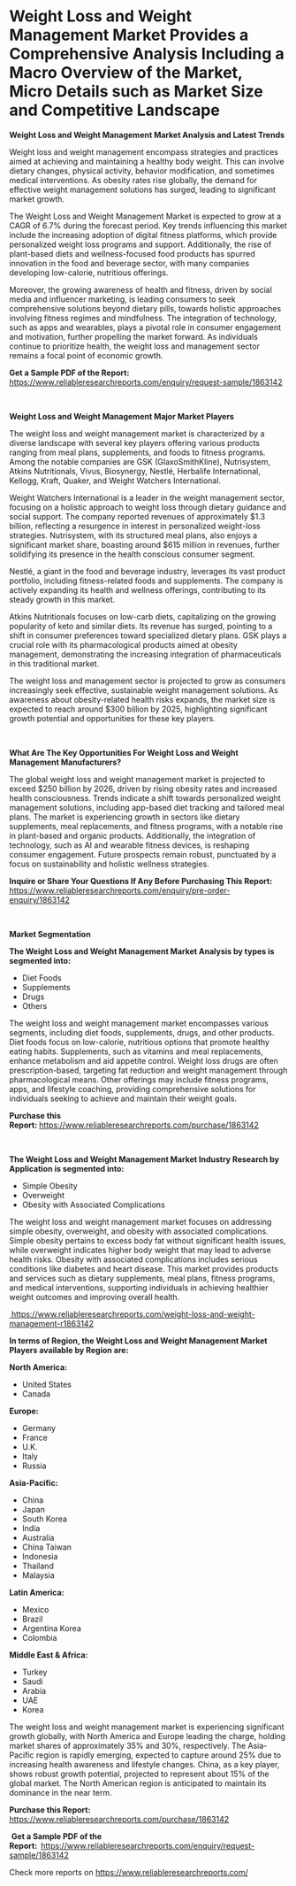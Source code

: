 <p><h1>Weight Loss and Weight Management Market Provides a Comprehensive Analysis Including a Macro Overview of the Market, Micro Details such as Market Size and Competitive Landscape</h1></p><p><strong>Weight Loss and Weight Management Market Analysis and Latest Trends</strong></p>
<p><p>Weight loss and weight management encompass strategies and practices aimed at achieving and maintaining a healthy body weight. This can involve dietary changes, physical activity, behavior modification, and sometimes medical interventions. As obesity rates rise globally, the demand for effective weight management solutions has surged, leading to significant market growth.</p><p>The Weight Loss and Weight Management Market is expected to grow at a CAGR of 6.7% during the forecast period. Key trends influencing this market include the increasing adoption of digital fitness platforms, which provide personalized weight loss programs and support. Additionally, the rise of plant-based diets and wellness-focused food products has spurred innovation in the food and beverage sector, with many companies developing low-calorie, nutritious offerings.</p><p>Moreover, the growing awareness of health and fitness, driven by social media and influencer marketing, is leading consumers to seek comprehensive solutions beyond dietary pills, towards holistic approaches involving fitness regimes and mindfulness. The integration of technology, such as apps and wearables, plays a pivotal role in consumer engagement and motivation, further propelling the market forward. As individuals continue to prioritize health, the weight loss and management sector remains a focal point of economic growth.</p></p>
<p><strong>Get a Sample PDF of the Report:&nbsp;</strong> <a href="https://www.reliableresearchreports.com/enquiry/request-sample/1863142?utm_campaign=2529&utm_medium=2&utm_source=Github&utm_content=ia&utm_term=03032025&utm_id=weight-loss-and-weight-management">https://www.reliableresearchreports.com/enquiry/request-sample/1863142</a></p>
<p>&nbsp;</p>
<p><strong>Weight Loss and Weight Management Major Market Players</strong></p>
<p><p>The weight loss and weight management market is characterized by a diverse landscape with several key players offering various products ranging from meal plans, supplements, and foods to fitness programs. Among the notable companies are GSK (GlaxoSmithKline), Nutrisystem, Atkins Nutritionals, Vivus, Biosynergy, Nestlé, Herbalife International, Kellogg, Kraft, Quaker, and Weight Watchers International.</p><p>Weight Watchers International is a leader in the weight management sector, focusing on a holistic approach to weight loss through dietary guidance and social support. The company reported revenues of approximately $1.3 billion, reflecting a resurgence in interest in personalized weight-loss strategies. Nutrisystem, with its structured meal plans, also enjoys a significant market share, boasting around $615 million in revenues, further solidifying its presence in the health conscious consumer segment.</p><p>Nestlé, a giant in the food and beverage industry, leverages its vast product portfolio, including fitness-related foods and supplements. The company is actively expanding its health and wellness offerings, contributing to its steady growth in this market.</p><p>Atkins Nutritionals focuses on low-carb diets, capitalizing on the growing popularity of keto and similar diets. Its revenue has surged, pointing to a shift in consumer preferences toward specialized dietary plans. GSK plays a crucial role with its pharmacological products aimed at obesity management, demonstrating the increasing integration of pharmaceuticals in this traditional market.</p><p>The weight loss and management sector is projected to grow as consumers increasingly seek effective, sustainable weight management solutions. As awareness about obesity-related health risks expands, the market size is expected to reach around $300 billion by 2025, highlighting significant growth potential and opportunities for these key players.</p></p>
<p>&nbsp;</p>
<p><strong>What Are The Key Opportunities For Weight Loss and Weight Management Manufacturers?</strong></p>
<p><p>The global weight loss and weight management market is projected to exceed $250 billion by 2026, driven by rising obesity rates and increased health consciousness. Trends indicate a shift towards personalized weight management solutions, including app-based diet tracking and tailored meal plans. The market is experiencing growth in sectors like dietary supplements, meal replacements, and fitness programs, with a notable rise in plant-based and organic products. Additionally, the integration of technology, such as AI and wearable fitness devices, is reshaping consumer engagement. Future prospects remain robust, punctuated by a focus on sustainability and holistic wellness strategies.</p></p>
<p><strong>Inquire or Share Your Questions If Any Before Purchasing This Report:</strong> <a href="https://www.reliableresearchreports.com/enquiry/pre-order-enquiry/1863142?utm_campaign=2529&utm_medium=2&utm_source=Github&utm_content=ia&utm_term=03032025&utm_id=weight-loss-and-weight-management">https://www.reliableresearchreports.com/enquiry/pre-order-enquiry/1863142</a></p>
<p>&nbsp;</p>
<p><strong>Market Segmentation</strong></p>
<p><strong>The Weight Loss and Weight Management Market Analysis by types is segmented into:</strong></p>
<p><ul><li>Diet Foods</li><li>Supplements</li><li>Drugs</li><li>Others</li></ul></p>
<p><p>The weight loss and weight management market encompasses various segments, including diet foods, supplements, drugs, and other products. Diet foods focus on low-calorie, nutritious options that promote healthy eating habits. Supplements, such as vitamins and meal replacements, enhance metabolism and aid appetite control. Weight loss drugs are often prescription-based, targeting fat reduction and weight management through pharmacological means. Other offerings may include fitness programs, apps, and lifestyle coaching, providing comprehensive solutions for individuals seeking to achieve and maintain their weight goals.</p></p>
<p><strong>Purchase this Report:&nbsp;</strong><a href="https://www.reliableresearchreports.com/purchase/1863142?utm_campaign=2529&utm_medium=2&utm_source=Github&utm_content=ia&utm_term=03032025&utm_id=weight-loss-and-weight-management">https://www.reliableresearchreports.com/purchase/1863142</a></p>
<p>&nbsp;</p>
<p><strong>The Weight Loss and Weight Management Market Industry Research by Application is segmented into:</strong></p>
<p><ul><li>Simple Obesity</li><li>Overweight</li><li>Obesity with Associated Complications</li></ul></p>
<p><p>The weight loss and weight management market focuses on addressing simple obesity, overweight, and obesity with associated complications. Simple obesity pertains to excess body fat without significant health issues, while overweight indicates higher body weight that may lead to adverse health risks. Obesity with associated complications includes serious conditions like diabetes and heart disease. This market provides products and services such as dietary supplements, meal plans, fitness programs, and medical interventions, supporting individuals in achieving healthier weight outcomes and improving overall health.</p></p>
<p><a href="https://www.reliableresearchreports.com/weight-loss-and-weight-management-r1863142?utm_campaign=2529&utm_medium=2&utm_source=Github&utm_content=ia&utm_term=03032025&utm_id=weight-loss-and-weight-management">&nbsp;https://www.reliableresearchreports.com/weight-loss-and-weight-management-r1863142</a></p>
<p><strong>In terms of Region, the Weight Loss and Weight Management Market Players available by Region are:</strong></p>
<p>
    <p> <strong> North America: </strong>
        <ul>
            <li>United States</li>
            <li>Canada</li>
        </ul>
        </p> 
    <p> <strong> Europe: </strong>
        <ul>
            <li>Germany</li>
            <li>France</li>
            <li>U.K.</li>
            <li>Italy</li>
            <li>Russia</li>
        </ul>
        </p> 
    <p> <strong> Asia-Pacific: </strong>
        <ul>
            <li>China</li>
            <li>Japan</li>
            <li>South Korea</li>
            <li>India</li>
            <li>Australia</li>
            <li>China Taiwan</li>
            <li>Indonesia</li>
            <li>Thailand</li>
            <li>Malaysia</li>
        </ul>
        </p> 
    <p> <strong> Latin America: </strong>
        <ul>
            <li>Mexico</li>
            <li>Brazil</li>
            <li>Argentina Korea</li>
            <li>Colombia</li>
        </ul>
        </p> 
    <p> <strong> Middle East & Africa: </strong>
        <ul>
            <li>Turkey</li>
            <li>Saudi</li>
            <li>Arabia</li>
            <li>UAE</li>
            <li>Korea</li>
        </ul>
    </p>
    </p>
<p><p>The weight loss and weight management market is experiencing significant growth globally, with North America and Europe leading the charge, holding market shares of approximately 35% and 30%, respectively. The Asia-Pacific region is rapidly emerging, expected to capture around 25% due to increasing health awareness and lifestyle changes. China, as a key player, shows robust growth potential, projected to represent about 15% of the global market. The North American region is anticipated to maintain its dominance in the near term.</p></p>
<p><strong>Purchase this Report: </strong><a href="https://www.reliableresearchreports.com/purchase/1863142?utm_campaign=2529&utm_medium=2&utm_source=Github&utm_content=ia&utm_term=03032025&utm_id=weight-loss-and-weight-management">https://www.reliableresearchreports.com/purchase/1863142</a></p>
<p>&nbsp;<strong>Get a Sample PDF of the Report:&nbsp;&nbsp;</strong><a href="https://www.reliableresearchreports.com/enquiry/request-sample/1863142?utm_campaign=2529&utm_medium=2&utm_source=Github&utm_content=ia&utm_term=03032025&utm_id=weight-loss-and-weight-management">https://www.reliableresearchreports.com/enquiry/request-sample/1863142</a></p>
<p><strong></strong></p>
<p>Check more reports on <a href="https://www.reliableresearchreports.com/?utm_campaign=2529&utm_medium=2&utm_source=Github&utm_content=ia&utm_term=03032025&utm_id=weight-loss-and-weight-management">https://www.reliableresearchreports.com/</a></p>